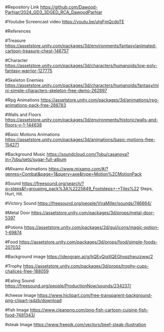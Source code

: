 #Repository Link
https://github.com/Dawood-Parhiar/2024_GD3_3DGED_RCA_DawoodParhiar

#Youtube Screencast video
https://youtu.be/utgFmQcdoTE

#References

#Treasure https://assetstore.unity.com/packages/3d/environments/fantasy/animated-cartoon-treasure-chest-146757

#Character https://assetstore.unity.com/packages/3d/characters/humanoids/low-poly-fantasy-warrior-127775

#Skeleton Enemies https://assetstore.unity.com/packages/3d/characters/humanoids/fantasy/mini-simple-characters-skeleton-free-demo-262897

#Rpg Animations 
https://assetstore.unity.com/packages/3d/animations/rpg-animations-pack-free-288783

#Walls and Floors https://assetstore.unity.com/packages/3d/environments/historic/walls-and-floors-v-1-144638

#Basic Motions Animations https://assetstore.unity.com/packages/3d/animations/basic-motions-free-154271

#Background Music https://soundcloud.com/7obu/casanova?in=7obu/sets/sugar-full-album

#Mixamo Animations https://www.mixamo.com/#/?genres=Combat&page=1&query=axe&type=Motion%2CMotionPack

#Sound https://freesound.org/search/?q=steps&f=grouping_pack%3A%2225849_Footsteps+-+Tiles%22
Steps, Hurt, Hit.

#Victory Sound
https://freesound.org/people/ViraMiller/sounds/746664/

#Metal Door
https://assetstore.unity.com/packages/3d/props/metal-door-5397

#Potions
https://assetstore.unity.com/packages/2d/gui/icons/magic-potion-1-69874

#Food https://assetstore.unity.com/packages/3d/props/food/simple-foods-207032

#Background image https://ideogram.ai/g/hQEvQiqXQEGhxqzhwuizww/2

#Trophy https://assetstore.unity.com/packages/3d/props/trophy-cups-chalices-free-188059

#Eating Sound https://freesound.org/people/ProductionNow/sounds/234237/

#cheese Image https://www.hiclipart.com/free-transparent-background-png-clipart-isdzb/download

#fish Image
https://www.cleanpng.com/png-fish-cartoon-cuisine-fish-food-7481343/

#steak Image
https://www.freepik.com/vectors/beef-steak-illustration